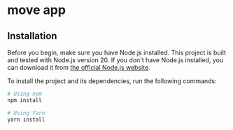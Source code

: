 # move app

## Installation

Before you begin, make sure you have Node.js installed. This project is built and tested with Node.js version 20. If you don't have Node.js installed, you can download it from [the official Node.js website](https://nodejs.org/).

To install the project and its dependencies, run the following commands:

```bash
# Using npm
npm install

# Using Yarn
yarn install